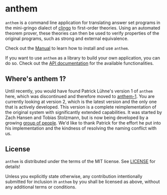 # anthem

`anthem` is a command line application for translating answer set programs in the mini-gringo dialect of [clingo](https://potassco.org/clingo/) to first-order theories.
Using an automated theorem prover, these theories can then be used to verify properties of the original programs, such as strong and external equivalence.

Check out the [Manual](https://potassco.org/anthem/) to learn how to install and use `anthem`.

If you want to use `anthem` as a library to build your own application, you can do so.
Check out the [API documentation](https://docs.rs/anthem/) for the available functionalities.

## Where's anthem 1?

Until recently, you would have found Patrick Lühne's version 1 of `anthem` here, which was discontinued and therefore moved to [anthem-1](https://github.com/potassco/anthem-1).
You are currently looking at version 2, which is the latest version and the only one that is actively developed.
This version is a complete reimplementation of the original system with significantly extended capabilities.
It was started by Zach Hansen and Tobias Stolzmann, but is now being developed by a growing [group of people](CONTRIBUTORS.md).
We'd like to thank Patrick for the effort he put into his implementation and the kindness of resolving the naming conflict with us.

## License

`anthem` is distributed under the terms of the MIT license.
See [LICENSE](LICENSE) for details!

Unless you explicitly state otherwise, any contribution intentionally submitted for inclusion in `anthem` by you shall be licensed as above, without any additional terms or conditions.
